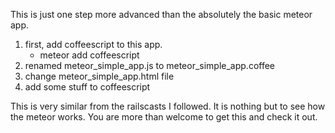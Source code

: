 This is just one step more advanced than the absolutely the basic meteor app.

1. first, add coffeescript to this app. 
    * meteor add coffeescript
2. renamed meteor_simple_app.js to meteor_simple_app.coffee
3. change meteor_simple_app.html file
4. add some stuff to coffeescript

This is very similar from the railscasts I followed.
It is nothing but to see how the meteor works.
You are more than welcome to get this and check it out.
